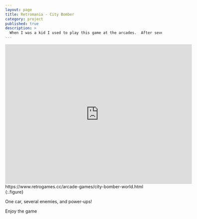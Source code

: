 ```yaml
---
layout: page
title: Retromania - City Bomber
category: project
published: true
description: >
  When I was a kid I used to play this game at the arcades.  After several years, I have met it again.
---
```



<center>
<iframe src="https://www.retrogames.cc/embed/33294-city-bomber-world.html" width="600" height="450" frameborder="no" allowfullscreen="true" webkitallowfullscreen="true" mozallowfullscreen="true" scrolling="no"></iframe>
</center>
https://www.retrogames.cc/arcade-games/city-bomber-world.html
{:.figure}

One car, several enemies, and power-ups!

Enjoy the game
